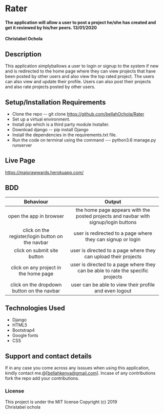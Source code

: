 # Rater
#### The application will allow a user to post a project he/she has created and get it reviewed by his/her peers. 13/01/2020
#### Christabel Ochola
## Description
This application simplyballows a user to login or signup to the system if new and is redirected to the home page where they can view projects that have been posted by other users and also view the top rated project. The users can also view and update their profile. Users can also post their projects and also rate projects posted by other users.
## Setup/Installation Requirements
* Clone the repo -- git clone https://github.com/bellahOchola/Rater
* Set up a virtual environment.
* Install pip which is a third party module Installer.
* Download django  -- pip install Django
* Install the dependencies in the requirements.txt file.
* Run the code on terminal using the command --- python3.6 manage.py runserver
## Live Page
https://majorawwards.herokuapp.com/
## BDD
| Behaviour | Output |
| :----------------: | :---------------: |
| open the app in browser | the home page appears with the posted projects and navbar with signup/login buttons | 
| click on the register/login button on the navbar| user is redirected to a page where they can signup or login |
| click on submit site button | user is directed to a page where they can upload their projects|
| click on any project in the home page | user is directed to a page where they can be able to rate the specific projects |
| click on the dropdown button on the navbar | user can be able to view their profile and even logout |
## Technologies Used
* Django
* HTML5
* Bootstrap4
* Google fonts
* CSS
## Support and contact details
If in any case you come across any isssues when using this application, kindly contact me.@[bellahkenya@gmail.com]. Incase of any contributions fork the repo add your contributions.
### License
This project is under the MIT license
Copyright (c) 2019  
Christabel ochola
